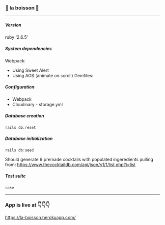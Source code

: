 ### 🍹 la boisson 🥂
---

##### Version
ruby '2.6.5'

##### System dependencies
Webpack:
* Using Sweet Alert
* Using AOS (animate on scroll)
Gemfiles:

##### Configuration
* Webpack
* Cloudinary - storage.yml

##### Database creation
```
rails db:reset
```

##### Database initialization
```
rails db:seed
```
Should generate 9 premade cocktails with populated ingeredients pulling from:
https://www.thecocktaildb.com/api/json/v1/1/list.php?i=list

##### Test suite
```
rake
```
---

### App is live at 👇👇👇
https://la-boisson.herokuapp.com/
